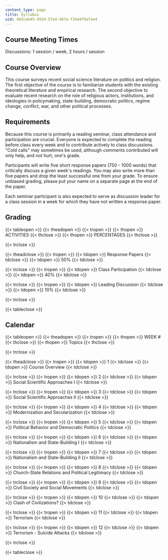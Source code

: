 ```yaml
---
content_type: page
title: Syllabus
uid: 4b5ceb45-493d-5fad-487a-f34a9f9afae4
---
```


Course Meeting Times
--------------------

Discussions: 1 session / week, 2 hours / session

Course Overview
---------------

This course surveys recent social science literature on politics and religion. The first objective of the course is to familiarize students with the existing theoretical literature and empirical research. The second objective to evaluate recent research on the role of religious actors, institutions, and ideologies in policymaking, state-building, democratic politics, regime change, conflict, war, and other political processes.

Requirements
------------

Because this course is primarily a reading seminar, class attendance and participation are crucial. Everyone is expected to complete the reading before class every week and to contribute actively to class discussions. "Cold calls" may sometimes be used, although comments contributed will only help, and not hurt, one's grade.

Participants will write five short response papers (750 - 1000 words) that critically discuss a given week's readings. You may also write more than five papers and drop the least successful one from your grade. To ensure unbiased grading, please put your name on a separate page at the end of the paper.

Each seminar participant is also expected to serve as discussion leader for a class session in a week for which they have not written a response paper.

Grading
-------

{{< tableopen >}}
{{< theadopen >}}
{{< tropen >}}
{{< thopen >}}
ACTIVITIES
{{< thclose >}}
{{< thopen >}}
PERCENTAGES
{{< thclose >}}

{{< trclose >}}

{{< theadclose >}}
{{< tropen >}}
{{< tdopen >}}
Response Papers
{{< tdclose >}}
{{< tdopen >}}
50%
{{< tdclose >}}

{{< trclose >}}
{{< tropen >}}
{{< tdopen >}}
Class Participation
{{< tdclose >}}
{{< tdopen >}}
40%
{{< tdclose >}}

{{< trclose >}}
{{< tropen >}}
{{< tdopen >}}
Leading Discussion
{{< tdclose >}}
{{< tdopen >}}
10%
{{< tdclose >}}

{{< trclose >}}

{{< tableclose >}}

  

Calendar
--------

{{< tableopen >}}
{{< theadopen >}}
{{< tropen >}}
{{< thopen >}}
WEEK #
{{< thclose >}}
{{< thopen >}}
Topics
{{< thclose >}}

{{< trclose >}}

{{< theadclose >}}
{{< tropen >}}
{{< tdopen >}}
1
{{< tdclose >}}
{{< tdopen >}}
Course Overview
{{< tdclose >}}

{{< trclose >}}
{{< tropen >}}
{{< tdopen >}}
2
{{< tdclose >}}
{{< tdopen >}}
Social Scientific Approaches I
{{< tdclose >}}

{{< trclose >}}
{{< tropen >}}
{{< tdopen >}}
3
{{< tdclose >}}
{{< tdopen >}}
Social Scientific Approaches II
{{< tdclose >}}

{{< trclose >}}
{{< tropen >}}
{{< tdopen >}}
4
{{< tdclose >}}
{{< tdopen >}}
Modernization and Secularization
{{< tdclose >}}

{{< trclose >}}
{{< tropen >}}
{{< tdopen >}}
5
{{< tdclose >}}
{{< tdopen >}}
Political Behavior and Democratic Politics
{{< tdclose >}}

{{< trclose >}}
{{< tropen >}}
{{< tdopen >}}
6
{{< tdclose >}}
{{< tdopen >}}
Nationalism and State-Building I
{{< tdclose >}}

{{< trclose >}}
{{< tropen >}}
{{< tdopen >}}
7
{{< tdclose >}}
{{< tdopen >}}
Nationalism and State-Building II
{{< tdclose >}}

{{< trclose >}}
{{< tropen >}}
{{< tdopen >}}
8
{{< tdclose >}}
{{< tdopen >}}
Church-State Relations and Political Legitimacy
{{< tdclose >}}

{{< trclose >}}
{{< tropen >}}
{{< tdopen >}}
9
{{< tdclose >}}
{{< tdopen >}}
Civil Society and Social Movements
{{< tdclose >}}

{{< trclose >}}
{{< tropen >}}
{{< tdopen >}}
10
{{< tdclose >}}
{{< tdopen >}}
Clash of Civilizations?
{{< tdclose >}}

{{< trclose >}}
{{< tropen >}}
{{< tdopen >}}
11
{{< tdclose >}}
{{< tdopen >}}
Terrorism
{{< tdclose >}}

{{< trclose >}}
{{< tropen >}}
{{< tdopen >}}
12
{{< tdclose >}}
{{< tdopen >}}
Terrorism - Suicide Attacks
{{< tdclose >}}

{{< trclose >}}

{{< tableclose >}}